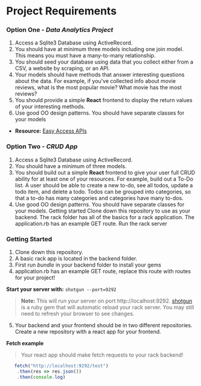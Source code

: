 # Project Requirements

### Option One - _Data Analytics Project_

1. Access a Sqlite3 Database using ActiveRecord.
2. You should have at minimum three models including one join model. This means you must have a many-to-many relationship.
3. You should seed your database using data that you collect either from a CSV, a website by scraping, or an API.
4. Your models should have methods that answer interesting questions about the data. For example, if you've collected info about movie reviews, what is the most popular movie? What movie has the most reviews?
5. You should provide a simple **React** frontend to display the return values of your interesting methods.
6. Use good OO design patterns. You should have separate classes for your models

- **Resource:** [Easy Access APIs](http://github.com/learn-co-curriculum/easy-access-apis)

### Option Two - _CRUD App_
1. Access a Sqlite3 Database using ActiveRecord.
2. You should have a minimum of three models.
3. You should build out a simple **React** frontend to give your user full CRUD ability for at least one of your resources. For example, build out a To-Do list. A user should be able to create a new to-do, see all todos, update a todo item, and delete a todo. Todos can be grouped into categories, so that a to-do has many categories and categories have many to-dos.
4. Use good OO design patterns. You should have separate classes for your models. 
Getting started
Clone down this repository to use as your backend. The rack folder has all of the basics for a rack application. 
The application.rb has an example GET route. 
Run the rack server  

### Getting Started
1. Clone down this repository.  
2. A basic rack app is located in the backend folder. 
3. First run _bundle_ in your backend folder to install your gems
4. application.rb has an example GET route, replace this route with routes for your project! 

**Start your server with:**
` shotgun --port=9292 `

> **Note:** This will run your server on port http://localhost:9292. 
> [shotgun](https://github.com/rtomayko/shotgun) is a ruby gem that will automatic reload your rack server. You may still need to refresh your browser to see changes. 

5. Your backend and your frontend should be in two different repositories. Create a new repository with a react app for your frontend. 

**Fetch example**
>  Your react app should make fetch requests to your rack backend! 

```js
   fetch("http://localhost:9292/test")
    .then(res => res.json())
    .then(console.log)
```
